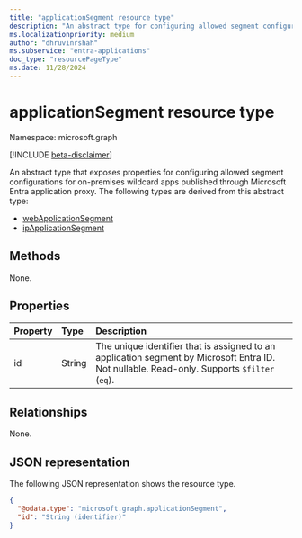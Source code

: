 ```yaml
---
title: "applicationSegment resource type"
description: "An abstract type for configuring allowed segment configurations for on-premises wildcard apps published through Microsoft Entra application proxy."
ms.localizationpriority: medium
author: "dhruvinrshah"
ms.subservice: "entra-applications"
doc_type: "resourcePageType"
ms.date: 11/28/2024
---
```


# applicationSegment resource type

Namespace: microsoft.graph

[!INCLUDE [beta-disclaimer](../../includes/beta-disclaimer.md)]

An abstract type that exposes properties for configuring allowed segment configurations for on-premises wildcard apps published through Microsoft Entra application proxy. The following types are derived from this abstract type:
+ [webApplicationSegment](webapplicationsegment.md)
+ [ipApplicationSegment](ipapplicationsegment.md)

## Methods

None.

## Properties

| Property     | Type        | Description |
|:-------------|:------------|:------------|
|id|String|The unique identifier that is assigned to an application segment by Microsoft Entra ID. Not nullable. Read-only. Supports `$filter` (`eq`).  |

## Relationships

None.

## JSON representation

The following JSON representation shows the resource type.
<!-- {
  "blockType": "resource",
  "@odata.type": "microsoft.graph.applicationSegment"
}
-->
``` json
{
  "@odata.type": "microsoft.graph.applicationSegment",
  "id": "String (identifier)"
}
```
